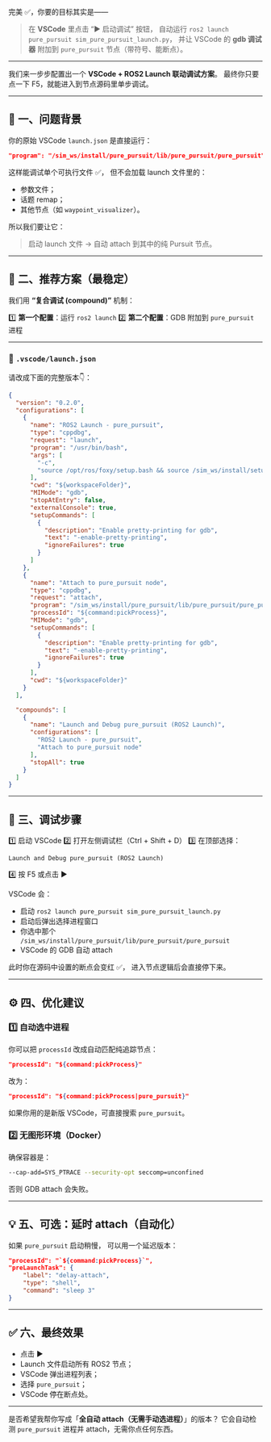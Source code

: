 完美 ✅，你要的目标其实是——

> 在 **VSCode** 里点击 “▶ 启动调试” 按钮，
> 自动运行 `ros2 launch pure_pursuit sim_pure_pursuit_launch.py`，
> 并让 VSCode 的 **gdb 调试器** 附加到 `pure_pursuit` 节点（带符号、能断点）。

---

我们来一步步配置出一个 **VSCode + ROS2 Launch 联动调试方案**。
最终你只要点一下 F5，就能进入到节点源码里单步调试。

---

## 🧩 一、问题背景

你的原始 VSCode `launch.json` 是直接运行：

```json
"program": "/sim_ws/install/pure_pursuit/lib/pure_pursuit/pure_pursuit"
```

这样能调试单个可执行文件 ✅，
但不会加载 launch 文件里的：

* 参数文件；
* 话题 remap；
* 其他节点（如 `waypoint_visualizer`）。

所以我们要让它：

> 启动 launch 文件 → 自动 attach 到其中的纯 Pursuit 节点。

---

## 🚀 二、推荐方案（最稳定）

我们用 **“复合调试 (compound)”** 机制：

1️⃣ **第一个配置**：运行 `ros2 launch`
2️⃣ **第二个配置**：GDB 附加到 `pure_pursuit` 进程

---

### 🔧 `.vscode/launch.json`

请改成下面的完整版本👇：

```json
{
  "version": "0.2.0",
  "configurations": [
    {
      "name": "ROS2 Launch - pure_pursuit",
      "type": "cppdbg",
      "request": "launch",
      "program": "/usr/bin/bash",
      "args": [
        "-c",
        "source /opt/ros/foxy/setup.bash && source /sim_ws/install/setup.bash && ros2 launch pure_pursuit sim_pure_pursuit_launch.py"
      ],
      "cwd": "${workspaceFolder}",
      "MIMode": "gdb",
      "stopAtEntry": false,
      "externalConsole": true,
      "setupCommands": [
        {
          "description": "Enable pretty-printing for gdb",
          "text": "-enable-pretty-printing",
          "ignoreFailures": true
        }
      ]
    },
    {
      "name": "Attach to pure_pursuit node",
      "type": "cppdbg",
      "request": "attach",
      "program": "/sim_ws/install/pure_pursuit/lib/pure_pursuit/pure_pursuit",
      "processId": "${command:pickProcess}",
      "MIMode": "gdb",
      "setupCommands": [
        {
          "description": "Enable pretty-printing for gdb",
          "text": "-enable-pretty-printing",
          "ignoreFailures": true
        }
      ],
      "cwd": "${workspaceFolder}"
    }
  ],

  "compounds": [
    {
      "name": "Launch and Debug pure_pursuit (ROS2 Launch)",
      "configurations": [
        "ROS2 Launch - pure_pursuit",
        "Attach to pure_pursuit node"
      ],
      "stopAll": true
    }
  ]
}
```

---

## 🧠 三、调试步骤

1️⃣ 启动 VSCode
2️⃣ 打开左侧调试栏（Ctrl + Shift + D）
3️⃣ 在顶部选择：

```
Launch and Debug pure_pursuit (ROS2 Launch)
```

4️⃣ 按 F5 或点击 ▶️

VSCode 会：

* 启动 `ros2 launch pure_pursuit sim_pure_pursuit_launch.py`
* 启动后弹出选择进程窗口
* 你选中那个 `/sim_ws/install/pure_pursuit/lib/pure_pursuit/pure_pursuit`
* VSCode 的 GDB 自动 attach

此时你在源码中设置的断点会变红 ✅，
进入节点逻辑后会直接停下来。

---

## ⚙️ 四、优化建议

### 1️⃣ 自动选中进程

你可以把 `processId` 改成自动匹配纯追踪节点：

```json
"processId": "${command:pickProcess}"
```

改为：

```json
"processId": "${command:pickProcess|pure_pursuit}"
```

如果你用的是新版 VSCode，可直接搜索 `pure_pursuit`。

### 2️⃣ 无图形环境（Docker）

确保容器是：

```bash
--cap-add=SYS_PTRACE --security-opt seccomp=unconfined
```

否则 GDB attach 会失败。

---

## 💡 五、可选：延时 attach（自动化）

如果 `pure_pursuit` 启动稍慢，
可以用一个延迟版本：

```json
"processId": "`${command:pickProcess}`",
"preLaunchTask": {
    "label": "delay-attach",
    "type": "shell",
    "command": "sleep 3"
}
```

---

## ✅ 六、最终效果

* 点击 ▶️
* Launch 文件启动所有 ROS2 节点；
* VSCode 弹出进程列表；
* 选择 `pure_pursuit`；
* VSCode 停在断点处。

---

是否希望我帮你写成「**全自动 attach（无需手动选进程）**」的版本？
它会自动检测 `pure_pursuit` 进程并 attach，无需你点任何东西。
